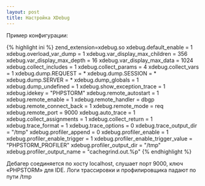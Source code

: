 ```yaml
---
layout: post
title: Настройка XDebug
---
```


Пример конфигурации:

{% highlight ini %}
zend_extension=xdebug.so
xdebug.default_enable = 1
xdebug.overload_var_dump = 1
xdebug.var_display_max_children = 356
xdebug.var_display_max_depth = 16
xdebug.var_display_max_data = 1024
xdebug.collect_includes = 1
xdebug.collect_params = 4
xdebug.collect_vars = 1
xdebug.dump.REQUEST = *
xdebug.dump.SESSION = *
xdebug.dump.SERVER = *
xdebug.dump_globals = 1
xdebug.dump_undefined = 1
xdebug.show_exception_trace = 1
xdebug.idekey = "PHPSTORM"
xdebug.remote_autostart = 1
xdebug.remote_enable = 1
xdebug.remote_handler = dbgp
xdebug.remote_connect_back = 1
xdebug.remote_mode = req
xdebug.remote_port = 9000
xdebug.auto_trace = 1
xdebug.collect_assignments = 1
xdebug.collect_return = 1
xdebug.trace_format = 1
xdebug.trace_options = 0
xdebug.trace_output_dir = "/tmp"
xdebug.profiler_append = 0
xdebug.profiler_enable = 1
xdebug.profiler_enable_trigger = 1
xdebug.profiler_enable_trigger_value = "PHPSTORM_PROFILER"
xdebug.profiler_output_dir = "/tmp"
xdebug.profiler_output_name = "cachegrind.out.%p"
{% endhighlight %}

Дебагер соединяется по хосту localhost, слушает порт 9000, ключ «PHPSTORM» для IDE. Логи трасcировки и профилировщика падают по пути /tmp


